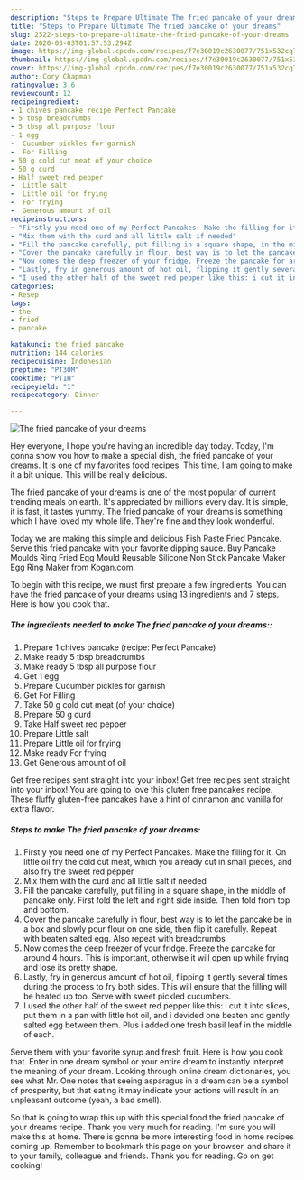 ```yaml
---
description: "Steps to Prepare Ultimate The fried pancake of your dreams"
title: "Steps to Prepare Ultimate The fried pancake of your dreams"
slug: 2522-steps-to-prepare-ultimate-the-fried-pancake-of-your-dreams
date: 2020-03-03T01:57:53.294Z
image: https://img-global.cpcdn.com/recipes/f7e30019c2630077/751x532cq70/the-fried-pancake-of-your-dreams-recipe-main-photo.jpg
thumbnail: https://img-global.cpcdn.com/recipes/f7e30019c2630077/751x532cq70/the-fried-pancake-of-your-dreams-recipe-main-photo.jpg
cover: https://img-global.cpcdn.com/recipes/f7e30019c2630077/751x532cq70/the-fried-pancake-of-your-dreams-recipe-main-photo.jpg
author: Cory Chapman
ratingvalue: 3.6
reviewcount: 12
recipeingredient:
- 1 chives pancake recipe Perfect Pancake
- 5 tbsp breadcrumbs
- 5 tbsp all purpose flour
- 1 egg
-  Cucumber pickles for garnish
-  For Filling
- 50 g cold cut meat of your choice
- 50 g curd
- Half sweet red pepper
-  Little salt
-  Little oil for frying
-  For frying
-  Generous amount of oil
recipeinstructions:
- "Firstly you need one of my Perfect Pancakes. Make the filling for it. On little oil fry the cold cut meat, which you already cut in small pieces, and also fry the sweet red pepper"
- "Mix them with the curd and all little salt if needed"
- "Fill the pancake carefully, put filling in a square shape, in the middle of pancake only. First fold the left and right side inside. Then fold from top and bottom."
- "Cover the pancake carefully in flour, best way is to let the pancake be in a box and slowly pour flour on one side, then flip it carefully. Repeat with beaten salted egg. Also repeat with breadcrumbs"
- "Now comes the deep freezer of your fridge. Freeze the pancake for around 4 hours. This is important, otherwise it will open up while frying and lose its pretty shape."
- "Lastly, fry in generous amount of hot oil, flipping it gently several times during the process to fry both sides. This will ensure that the filling will be heated up too. Serve with sweet pickled cucumbers."
- "I used the other half of the sweet red pepper like this: i cut it into slices, put them in a pan with little hot oil, and i devided one beaten and gently salted egg between them. Plus i added one fresh basil leaf in the middle of each."
categories:
- Resep
tags:
- the
- fried
- pancake

katakunci: the fried pancake
nutrition: 144 calories
recipecuisine: Indonesian
preptime: "PT30M"
cooktime: "PT1H"
recipeyield: "1"
recipecategory: Dinner

---
```



![The fried pancake of your dreams](https://img-global.cpcdn.com/recipes/f7e30019c2630077/751x532cq70/the-fried-pancake-of-your-dreams-recipe-main-photo.jpg)

Hey everyone, I hope you're having an incredible day today. Today, I'm gonna show you how to make a special dish, the fried pancake of your dreams. It is one of my favorites food recipes. This time, I am going to make it a bit unique. This will be really delicious.

The fried pancake of your dreams is one of the most popular of current trending meals on earth. It's appreciated by millions every day. It is simple, it is fast, it tastes yummy. The fried pancake of your dreams is something which I have loved my whole life. They're fine and they look wonderful.

Today we are making this simple and delicious Fish Paste Fried Pancake. Serve this fried pancake with your favorite dipping sauce. Buy Pancake Moulds Ring Fried Egg Mould Reusable Silicone Non Stick Pancake Maker Egg Ring Maker from Kogan.com.


To begin with this recipe, we must first prepare a few ingredients. You can have the fried pancake of your dreams using 13 ingredients and 7 steps. Here is how you cook that.

##### The ingredients needed to make The fried pancake of your dreams::

1. Prepare 1 chives pancake (recipe: Perfect Pancake)
1. Make ready 5 tbsp breadcrumbs
1. Make ready 5 tbsp all purpose flour
1. Get 1 egg
1. Prepare  Cucumber pickles for garnish
1. Get  For Filling
1. Take 50 g cold cut meat (of your choice)
1. Prepare 50 g curd
1. Take Half sweet red pepper
1. Prepare  Little salt
1. Prepare  Little oil for frying
1. Make ready  For frying
1. Get  Generous amount of oil


Get free recipes sent straight into your inbox! Get free recipes sent straight into your inbox! You are going to love this gluten free pancakes recipe. These fluffy gluten-free pancakes have a hint of cinnamon and vanilla for extra flavor. 

##### Steps to make The fried pancake of your dreams:

1. Firstly you need one of my Perfect Pancakes. Make the filling for it. On little oil fry the cold cut meat, which you already cut in small pieces, and also fry the sweet red pepper
1. Mix them with the curd and all little salt if needed
1. Fill the pancake carefully, put filling in a square shape, in the middle of pancake only. First fold the left and right side inside. Then fold from top and bottom.
1. Cover the pancake carefully in flour, best way is to let the pancake be in a box and slowly pour flour on one side, then flip it carefully. Repeat with beaten salted egg. Also repeat with breadcrumbs
1. Now comes the deep freezer of your fridge. Freeze the pancake for around 4 hours. This is important, otherwise it will open up while frying and lose its pretty shape.
1. Lastly, fry in generous amount of hot oil, flipping it gently several times during the process to fry both sides. This will ensure that the filling will be heated up too. Serve with sweet pickled cucumbers.
1. I used the other half of the sweet red pepper like this: i cut it into slices, put them in a pan with little hot oil, and i devided one beaten and gently salted egg between them. Plus i added one fresh basil leaf in the middle of each.


Serve them with your favorite syrup and fresh fruit. Here is how you cook that. Enter in one dream symbol or your entire dream to instantly interpret the meaning of your dream. Looking through online dream dictionaries, you see what Mr. One notes that seeing asparagus in a dream can be a symbol of prosperity, but that eating it may indicate your actions will result in an unpleasant outcome (yeah, a bad smell). 

So that is going to wrap this up with this special food the fried pancake of your dreams recipe. Thank you very much for reading. I'm sure you will make this at home. There is gonna be more interesting food in home recipes coming up. Remember to bookmark this page on your browser, and share it to your family, colleague and friends. Thank you for reading. Go on get cooking!
